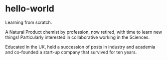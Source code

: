 # hello-world
Learning from scratch.

A Natural Product chemist by profession, now retired, with time to learn new things! Particularly interested in collaborative working in the Sciences.

Educated in the UK, held a succession of posts in industry and academia and co-founded a start-up company that survived for ten years.
